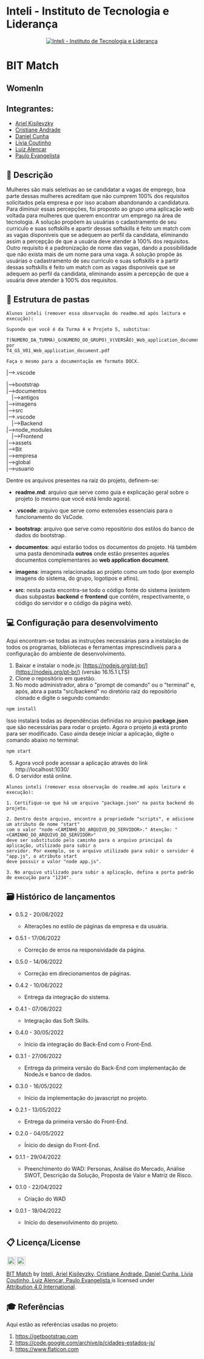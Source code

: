 # Inteli - Instituto de Tecnologia e Liderança 

<p align="center">
<a href= "https://www.inteli.edu.br/"><img src="https://www.inteli.edu.br/wp-content/uploads/2021/08/20172028/marca_1-2.png" alt="Inteli - Instituto de Tecnologia e Liderança" border="0"></a>
</p>

# BIT Match

## WomenIn

## Integrantes: 
- <a href="https://www.linkedin.com/in//">Ariel Kisilevzky</a>
- <a href="https://www.linkedin.com/in/crisandrade/">Cristiane Andrade</a>
- <a href="https://www.linkedin.com/in/daniel-eduardocunha/">Daniel Cunha</a> 
- <a href="https://www.linkedin.com/in/liviapcoutinho/">Lívia Coutinho</a> 
- <a href="https://www.linkedin.com/in/luiz-k-alencar/">Luiz Alencar</a>
- <a href="https://www.linkedin.com/in//">Paulo Evangelista</a> 

## 📝 Descrição

Mulheres são mais seletivas ao se candidatar a vagas de emprego, boa parte dessas mulheres acreditam que não cumprem 100% dos requisitos solicitados pela empresa e por isso acabam abandonando a candidatura. Para diminuir essas percepções, foi proposto ao grupo uma aplicação web voltada para mulheres que querem encontrar um emprego na área de tecnologia. A solução propõem às usuárias o cadastramento de seu curriculo e suas softskills e apartir dessas softskills é feito um match com as vagas disponiveis que se adequem ao perfil da candidata, eliminando assim a percepção de que a usuária deve atender à 100% dos requisitos. Outro requisito é a padronização de nome das vagas, dando a possibilidade que não exista mais de um nome para uma vaga.
A solução propõe às usuárias o cadastramento de seu curriculo e suas softskills e a partir dessas softskills é feito um match com as vagas disponiveis que se adequem ao perfil da candidata, eliminando assim a percepção de que a usuária deve atender à 100% dos requisitos.


## 📁 Estrutura de pastas

```
Alunos inteli (remover essa observação do readme.md após leitura e execução):

Supondo que você é da Turma 4 e Projeto 5, substitua:

T(NUMERO_DA_TURMA)_G(NUMERO_DO_GRUPO)_V(VERSÃO)_Web_application_document.pdf
por
T4_G5_V01_Web_application_document.pdf

Faça o mesmo para a documentação em formato DOCX.
```

|-->.vscode <br>
     
|-->bootstrap <br>
|-->documentos <br>
 |-->antigos<br>
|-->imagens <br>
|-->src <br>
    |-->.vscode<br>
 |-->Backend <br>
        |-->node_modules<br>
 |-->Frontend <br>
        |-->assets<br>
        |-->Bit<br>
        |-->empresa<br>
        |-->global<br>
        |-->usuario<br>


Dentre os arquivos presentes na raiz do projeto, definem-se:

- <b>readme.md</b>: arquivo que serve como guia e explicação geral sobre o projeto (o mesmo que você está lendo agora).
- <b>.vscode</b>: arquivo que serve como extensões essenciais para o funcionamento do VsCode.
- <b>bootstrap</b>: arquivo que serve como repositório dos estilos do banco de dados do bootstrap.

- <b>documentos</b>: aqui estarão todos os documentos do projeto. Há também uma pasta denominada <b>outros</b> onde estão presentes aqueles documentos complementares ao <b>web application document</b>.

- <b>imagens</b>: imagens relacionadas ao projeto como um todo (por exemplo imagens do sistema, do grupo, logotipos e afins).

- <b>src</b>: nesta pasta encontra-se todo o código fonte do sistema (existem duas subpastas <b>backend</b> e <b>frontend</b> que contêm, respectivamente, o código do servidor e o código da página web).

## 💻 Configuração para desenvolvimento

Aqui encontram-se todas as instruções necessárias para a instalação de todos os programas, bibliotecas e ferramentas imprescindíveis para a configuração do ambiente de desenvolvimento.

1.  Baixar e instalar o node.js:  [https://nodejs.org/pt-br/](https://nodejs.org/pt-br/) (versão 16.15.1 LTS)
2. Clone o repositório em questão.
3.  No modo administrador, abra o "prompt de comando" ou o "terminal" e, após,  abra a pasta "src/backend" no diretório raiz do repositório clonado e digite o segundo comando:

```sh
npm install
```

Isso instalará todas as dependências definidas no arquivo <b>package.json</b> que são necessárias para rodar o projeto. Agora o projeto já está pronto para ser modificado. Caso ainda deseje iniciar a aplicação, digite o comando abaixo no terminal:

```sh
npm start
```
5. Agora você pode acessar a aplicação através do link http://localhost:1030/
6. O servidor está online.


```
Alunos inteli (remover essa observação do readme.md após leitura e execução):

1. Certifique-se que há um arquivo "package.json" na pasta backend do projeto.

2. Dentro deste arquivo, encontre a propriedade "scripts", e adicione um atributo de nome "start"
com o valor "node <CAMINHO_DO_ARQUIVO_DO_SERVIDOR>." Atenção: "<CAMINHO_DO_ARQUIVO_DO_SERVIDOR>" 
deve ser substituído pelo caminho para o arquivo principal da aplicação, utilizado para subir o
servidor. Por exemplo, se o arquivo utilizado para subir o servidor é "app.js", o atributo start
deve possuir o valor "node app.js".

3. No arquivo utilizado para subir a aplicação, defina a porta padrão de execução para "1234".
````

## 🗃 Histórico de lançamentos

* 0.5.2 - 20/06/2022
    * Alterações no estilo de páginas da empresa e da usuária.
* 0.5.1 - 17/06/2022
    * Correção de erros na responsividade da página.
* 0.5.0 - 14/06/2022
    * Correção em direcionamentos de páginas.
* 0.4.2 - 10/06/2022
    * Entrega da integração do sistema.
* 0.4.1 - 07/06/2022
    * Integração das Soft Skills.
* 0.4.0 - 30/05/2022
    * Início da integração do Back-End com o Front-End.
* 0.3.1 - 27/06/2022
    * Entrega da primeira versão do Back-End com implementação de NodeJs e banco de dados.
* 0.3.0 - 16/05/2022
    * Início da implementação do javascript no projeto.
* 0.2.1 - 13/05/2022
    * Entrega da primeira versão do Front-End.
* 0.2.0 - 04/05/2022
    * Ínicio do design do Front-End.
    
* 0.1.1 - 29/04/2022
    * Preenchimento do WAD: Personas, Análise do Mercado, Análise SWOT, Descrição da Solução, Proposta de Valor e Matriz de Risco.
* 0.1.0 - 22/04/2022
    * Criação do WAD
    
* 0.0.1 - 18/04/2022
    * Início do desenvolvimento do projeto.

## 📋 Licença/License

<img style="height:22px!important;margin-left:3px;vertical-align:text-bottom;" src="https://mirrors.creativecommons.org/presskit/icons/cc.svg?ref=chooser-v1"><img style="height:22px!important;margin-left:3px;vertical-align:text-bottom;" src="https://mirrors.creativecommons.org/presskit/icons/by.svg?ref=chooser-v1"><p xmlns:cc="http://creativecommons.org/ns#" xmlns:dct="http://purl.org/dc/terms/"><a property="dct:title" rel="cc:attributionURL" href="https://github.com/Spidus/Teste_Final_1">BIT Match</a> by <a rel="cc:attributionURL dct:creator" property="cc:attributionName" href="https://www.yggbrasil.com.br/vr">Inteli, Ariel Kisilevzky, Cristiane Andrade, Daniel Cunha, Lívia Coutinho, Luiz Alencar, Paulo Evangelista </a> is licensed under <a href="http://creativecommons.org/licenses/by/4.0/?ref=chooser-v1" target="_blank" rel="license noopener noreferrer" style="display:inline-block;">Attribution 4.0 International</a>.</p>

## 🎓 Referências

Aqui estão as referências usadas no projeto:

1. <https://getbootstrap.com>
2. <https://code.google.com/archive/p/cidades-estados-js/>
3. <https://www.flaticon.com>

